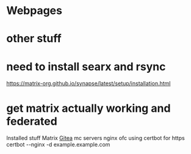 # Webpages
#
#
# other stuff
# need to install searx and rsync
https://matrix-org.github.io/synapse/latest/setup/installation.html
# get matrix actually working and federated

Installed stuff
Matrix
[Gitea](https://gitea.io/en-us/)
mc servers
nginx ofc
using certbot for https
certbot --nginx -d example.example.com 
